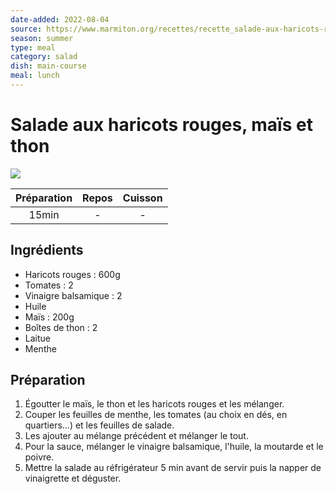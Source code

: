 ```yaml
---
date-added: 2022-08-04
source: https://www.marmiton.org/recettes/recette_salade-aux-haricots-rouges-mais-et-thon_49242.aspx
season: summer
type: meal
category: salad
dish: main-course
meal: lunch
---
```


# Salade aux haricots rouges, maïs et thon

![](images/Salade%20aux%20haricots%20rouges,%20maïs%20et%20thon.jpg)

| Préparation | Repos | Cuisson |
|:-----------:|:-----:|:-------:|
|    15min    |   -   |    -    |

## Ingrédients

- Haricots rouges : 600g
- Tomates : 2
- Vinaigre balsamique : 2
- Huile
- Maïs : 200g
- Boîtes de thon : 2
- Laitue
- Menthe

## Préparation

1. Égoutter le maïs, le thon et les haricots rouges et les mélanger.
2. Couper les feuilles de menthe, les tomates (au choix en dés, en quartiers...) et les feuilles de salade.
3. Les ajouter au mélange précédent et mélanger le tout.
4. Pour la sauce, mélanger le vinaigre balsamique, l'huile, la moutarde et le poivre.
5. Mettre la salade au réfrigérateur 5 min avant de servir puis la napper de vinaigrette et déguster.
